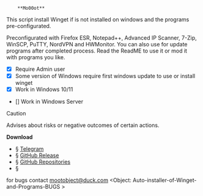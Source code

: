 		**Mo00ot**

This script install Winget if is not installed on windows and the programs pre-configurated.

Preconfigurated with Firefox ESR, Notepad++, Advanced IP Scanner, 7-Zip, WinSCP, PuTTY, NordVPN and HWMonitor.
You can also use for update programs after completed process.
Read the ReadME to use it or mod it with programs you like.
	
	
- [x] Require Admin user
- [x] Some version of Windows require first windows update to use or install winget
- [x] Work in Windows 10/11
- [] Work in Windows Server

> [!CAUTION]
> Advises about risks or negative outcomes of certain actions.

**Download**
- § [Telegram](https://t.me/mo00othub/3)
- § [GitHub Release](https://github.com/mo00ot/winget-Auto-installer-of-Winget-and-Programs/releases/tag/winget)
- § [GitHub Repositories](https://github.com/mo00ot/winget-Auto-installer-of-Winget-and-Programs)
- § []()

for bugs contact mootobject@duck.com <Object: Auto-installer-of-Winget-and-Programs-BUGS >
